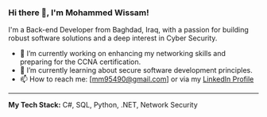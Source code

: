 ### Hi there 👋, I'm Mohammed Wissam!

I'm a Back-end Developer from Baghdad, Iraq, with a passion for building robust software solutions and a deep interest in Cyber Security.

- 🔭 I’m currently working on enhancing my networking skills and preparing for the CCNA certification.
- 🌱 I’m currently learning about secure software development principles.
- 📫 How to reach me: [mm95490@gmail.com] or via my [LinkedIn Profile](https://www.linkedin.com/in/mohammed-wissam/)

---
**My Tech Stack:** C#, SQL, Python, .NET, Network Security
